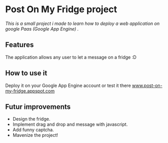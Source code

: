 # Post On My Fridge project

*This is a small project i made to learn how to deploy a web application on google Paas (Google App Engine) .*

## Features 

The application allows any user to let a message on a fridge :D

## How to use it

Deploy it on your Google App Engine account or test it there www.post-on-my-fridge.appspot.com

## Futur improvements

* Design the fridge.
* Implement drag and drop and message with javascript.
* Add funny captcha.
* Mavenize the project!
